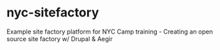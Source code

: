# nyc-sitefactory
Example site factory platform for NYC Camp training - Creating an open source site factory w/ Drupal &amp; Aegir
